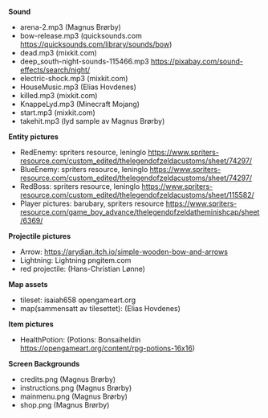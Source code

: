 

**Sound**
- arena-2.mp3 (Magnus Brørby)
- bow-release.mp3 (quicksounds.com https://quicksounds.com/library/sounds/bow)
- dead.mp3 (mixkit.com)
- deep_south-night-sounds-115466.mp3 https://pixabay.com/sound-effects/search/night/
- electric-shock.mp3 (mixkit.com)
- HouseMusic.mp3 (Elias Hovdenes)
- killed.mp3 (mixkit.com)
- KnappeLyd.mp3 (Minecraft Mojang)
- start.mp3 (mixkit.com)
- takehit.mp3 (lyd sample av Magnus Brørby)

**Entity pictures**
- RedEnemy: spriters resource, leninglo https://www.spriters-resource.com/custom_edited/thelegendofzeldacustoms/sheet/74297/
- BlueEnemy: spriters resource, leninglo https://www.spriters-resource.com/custom_edited/thelegendofzeldacustoms/sheet/74297/
- RedBoss: spriters resource, leninglo https://www.spriters-resource.com/custom_edited/thelegendofzeldacustoms/sheet/115582/
- Player pictures: barubary, spriters resource https://www.spriters-resource.com/game_boy_advance/thelegendofzeldatheminishcap/sheet/6369/

**Projectile pictures**
- Arrow: https://arydian.itch.io/simple-wooden-bow-and-arrows
- Lightning: Lightning pngitem.com
- red projectile: (Hans-Christian Lønne)

**Map assets**
- tileset: isaiah658 opengameart.org
- map(sammensatt av tilesettet): (Elias Hovdenes)

**Item pictures**
- HealthPotion: (Potions:  Bonsaiheldin https://opengameart.org/content/rpg-potions-16x16)

**Screen Backgrounds**
- credits.png (Magnus Brørby)
- instructions.png (Magnus Brørby)
- mainmenu.png (Magnus Brørby)
- shop.png (Magnus Brørby)
